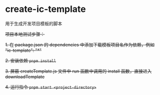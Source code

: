 # create-ic-template

用于生成开发项目模板的脚本

~~项目本地测试步骤：~~

~~1. 在 package.json 的 dependencies 中添加下载模板项目名作为依赖，例如 "ic-template": "\*"~~

~~2. 安装依赖 `pnpm install`~~

~~3. 屏蔽 createTemplate.js 文件中 run 函数中调用的 install 函数，直接进入 downloadTemplate~~

~~4. 运行指令 `pnpm start <project-directory>`~~
